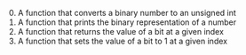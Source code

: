 0. A function that converts a binary number to an unsigned int
1. A function that prints the binary representation of a number
2. A function that returns the value of a bit at a given index
3. A function that sets the value of a bit to 1 at a given index
